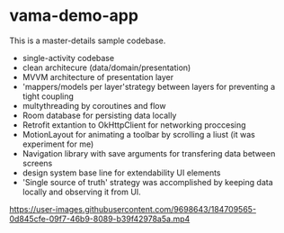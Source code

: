 # vama-demo-app

This is a master-details sample codebase. 

- single-activity codebase
- clean architecure (data/domain/presentation)
- MVVM architecture of presentation layer
- 'mappers/models per layer'strategy between layers for preventing a tight coupling
- multythreading by coroutines and flow
- Room database for persisting data locally
- Retrofit extantion to OkHttpClient for networking proccesing
- MotionLayout for animating a toolbar by scrolling a liust (it was experiment for me)
- Navigation library with save arguments for transfering data between screens
- design system base line for extendability UI elements
- 'Single source of truth' strategy was accomplished by keeping data locally and observing it from UI. 


https://user-images.githubusercontent.com/9698643/184709565-0d845cfe-09f7-46b9-8089-b39f42978a5a.mp4

